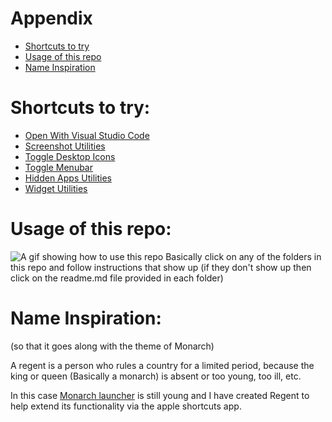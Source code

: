 # Appendix
- [Shortcuts to try](https://github.com/UnknownCrafts/Regent/tree/main?tab=readme-ov-file#shortcuts-to-try)
- [Usage of this repo](https://github.com/UnknownCrafts/Regent/tree/main?tab=readme-ov-file#usage-of-this-repo)
- [Name Inspiration](https://github.com/UnknownCrafts/Regent/tree/main?tab=readme-ov-file#name-inspiration)


# Shortcuts to try:
- [Open With Visual Studio Code](https://github.com/UnknownCrafts/Regent/raw/main/Open%20With%20Visual%20Studio%20Code)
- [Screenshot Utilities](https://github.com/UnknownCrafts/Regent/tree/main/Screenshot%20Utilities)
- [Toggle Desktop Icons](https://github.com/UnknownCrafts/Regent/raw/main/Toggle%20Desktop%20Icons)
- [Toggle Menubar](https://github.com/UnknownCrafts/Regent/raw/main/Toggle%20Menubar)
- [Hidden Apps Utilities](https://github.com/UnknownCrafts/Regent/tree/main/Hidden%20Apps%20Utilities)
- [Widget Utilities](https://github.com/UnknownCrafts/Regent/tree/main/Widget%20Utilities)

# Usage of this repo:

![A gif showing how to use this repo](media/usage.gif)
Basically click on any of the folders in this repo and follow instructions that show up (if they don't show up then click on the readme.md file provided in each folder)

# Name Inspiration:
(so that it goes along with the theme of Monarch)

A regent is a person who rules a country for a limited period, because the king or queen (Basically a monarch) is absent or too young, too ill, etc.

In this case [Monarch launcher](https://www.monarchlauncher.com/ "Spotlight Search with Superpowers") is still young and I have created Regent to help extend its functionality via the apple shortcuts app.
